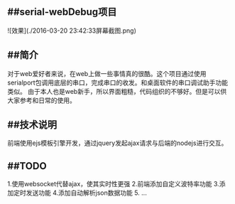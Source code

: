##serial-webDebug项目
--------

![效果](./2016-03-20 23:42:33屏幕截图.png)

##简介
--------
对于web爱好者来说，在web上做一些事情真的很酷。这个项目通过使用serialport包调用底层的串口，完成串口的收发。和桌面软件的串口调试助手功能类似。
由于本人也是web新手，所以界面粗糙，代码组织的不够好。但是可以供大家参考和日常的使用。

##技术说明
--------
前端使用ejs模板引擎开发，通过jquery发起ajax请求与后端的nodejs进行交互。

##TODO
--------
1.使用websocket代替ajax，使其实时性更强
2.前端添加自定义波特率功能
3.添加定时发送功能
4.添加自动解析json数据功能
5. ...